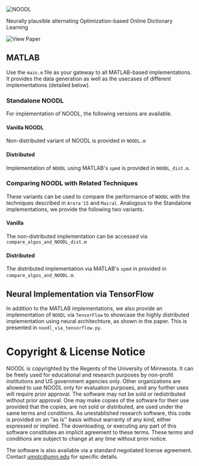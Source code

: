 ![NOODL](https://github.com/srambhatla/NOODL/blob/master/logo.png "NOODL")

Neurally plausible alternating Optimization-based Online Dictionary Learning 

![View Paper](https://openreview.net/forum?id=HJeu43ActQ)

## MATLAB
Use the `main.m` file as your gateway to all MATLAB-based implementations. It provides the data generation as well as the usecases of different implementations (detailed below).

### Standalone NOODL
For implementation of NOODL, the following versions are available.

#### Vanilla NOODL
Non-distributed variant of NOODL is provided in `NOODL.m`

#### Distributed
Implementation of `NOODL` using MATLAB's `spmd` is provided in `NOODL_dist.m`.

### Comparing NOODL with Related Techniques
These variants can be used to compare the performance of `NOODL` with the techniques described in `Arora'15` and `Mairal`. Analogous to the Standalone implementations, we provide the following two variants.

#### Vanilla
The non-distributed implementation can be accessed via `compare_algos_and_NOODL_dist.m`

#### Distributed
The distributed implementation via MATLAB's `spmd` in provided in `compare_algos_and_NOODL.m`.

## Neural Implementation via TensorFlow
In addition to the MATLAB implementations, we also provide an implementation of `NOODL` via `TensorFlow` to showcase the highly distributed implementation using neural architechture, as shown in the paper. This is presented in `noodl_via_tensorflow.py`.

# Copyright & License Notice
NOODL is copyrighted by the Regents of the University of Minnesota. It can be freely used for educational and research purposes by non-profit institutions and US government agencies only. Other organizations are allowed to use NOODL only for evaluation purposes, and any further uses will require prior approval. The software may not be sold or redistributed without prior approval. One may make copies of the software for their use provided that the copies, are not sold or distributed, are used under the same terms and conditions.
As unestablished research software, this code is provided on an "as is'' basis without warranty of any kind, either expressed or implied. The downloading, or executing any part of this software constitutes an implicit agreement to these terms. These terms and conditions are subject to change at any time without prior notice. 

The software is also available via a standard negotiated license agreement. Contact umotc@umn.edu for specific details.
